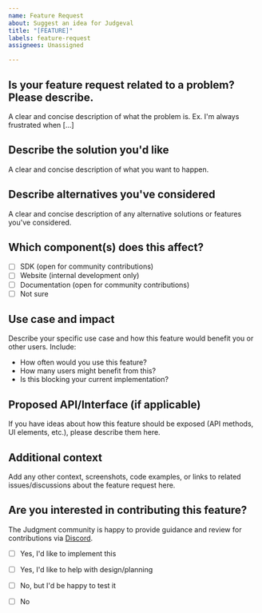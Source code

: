 ```yaml
---
name: Feature Request
about: Suggest an idea for Judgeval
title: "[FEATURE]"
labels: feature-request
assignees: Unassigned

---
```


## Is your feature request related to a problem? Please describe.
A clear and concise description of what the problem is. Ex. I'm always frustrated when [...]

## Describe the solution you'd like
A clear and concise description of what you want to happen.

## Describe alternatives you've considered
A clear and concise description of any alternative solutions or features you've considered.

## Which component(s) does this affect?
- [ ] SDK (open for community contributions)
- [ ] Website (internal development only)
- [ ] Documentation (open for community contributions)
- [ ] Not sure

## Use case and impact
Describe your specific use case and how this feature would benefit you or other users. Include:
- How often would you use this feature?
- How many users might benefit from this?
- Is this blocking your current implementation?

## Proposed API/Interface (if applicable)
If you have ideas about how this feature should be exposed (API methods, UI elements, etc.), please describe them here.

## Additional context
Add any other context, screenshots, code examples, or links to related issues/discussions about the feature request here.

## Are you interested in contributing this feature?
The Judgment community is happy to provide guidance and review for contributions via [Discord](https://discord.com/invite/tGVFf8UBUY).

- [ ] Yes, I'd like to implement this
- [ ] Yes, I'd like to help with design/planning
- [ ] No, but I'd be happy to test it
- [ ] No


